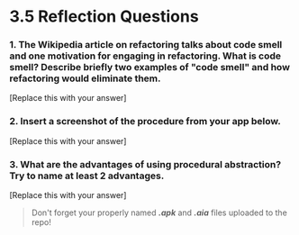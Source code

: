 # 3.5 Reflection Questions

### 1. The Wikipedia article on refactoring talks about code smell and one motivation for engaging in refactoring. What is code smell? Describe briefly two examples of "code smell" and how refactoring would eliminate them.

[Replace this with your answer]

### 2. Insert a screenshot of the procedure from your app below.

[Replace this with your answer]

### 3. What are the advantages of using procedural abstraction? Try to name at least 2 advantages.

[Replace this with your answer]

>Don't forget your properly named ***.apk*** and ***.aia*** files uploaded to the repo! 
